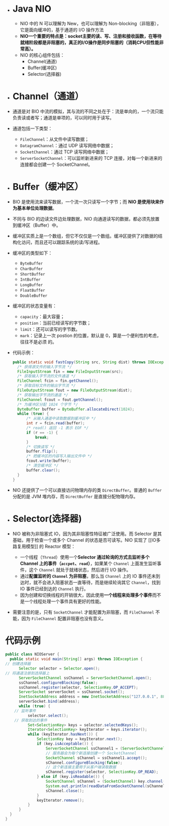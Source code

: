- # Java NIO
	- NIO 中的 N 可以理解为 New，也可以理解为 Non-blocking（非阻塞），它是面向缓冲的，基于通道的 I/O 操作方法
	- **NIO一个重要的特点是：socket主要的读、写、注册和接收函数，在等待就绪阶段都是非阻塞的，真正的I/O操作是同步阻塞的（消耗CPU但性能非常高）。**
	- NIO 的核心组件包括：
		- Channel(通道)
		- Buffer(缓冲区)
		- Selector(选择器)
- # Channel（通道）
- 通道是对 BIO 中流的模拟，其与流的不同之处在于：流是单向的，一个流只能负责读或者写；通道是单项的，可以同时用于读写。
- 通道包括一下类型：
	- `FileChannel`：从文件中读写数据；
	- `DatagramChannel`：通过 UDP 读写网络中数据；
	- `SocketChannel`：通过 TCP 读写网络中数据；
	- `ServerSocketChannel`：可以监听新进来的 TCP 连接，对每一个新进来的连接都会创建一个 SocketChannel。
- # Buffer（缓冲区）
- BIO 是使用流来读写数据，一个流一次只读写一个字节；而 **NIO 是使用块来作为基本单位处理数据**。
- 不同与 BIO 的边读文件边处理数据，NIO 向通道读写的数据，都必须先放置到缓冲区（Buffer）中。
- 缓冲区实质上是一个数组，但它不仅仅是一个数组。缓冲区提供了对数据的结构化访问，而且还可以跟踪系统的读/写进程。
- 缓冲区的类型如下：
	- `ByteBuffer`
	- `CharBuffer`
	- `ShortBuffer`
	- `IntBuffer`
	- `LongBuffer`
	- `FloatBuffer`
	- `DoubleBuffer`
- 缓冲区的状态变量有：
	- `capacity`：最大容量；
	- `position`：当前已经读写的字节数；
	- `limit`：还可以读写的字节数。
	- `mark`：记录上一次 postion 的位置，默认是 0，算是一个便利性的考虑，往往不是必须 的。
- 代码示例：
  
  ```java
  public static void fastCopy(String src, String dist) throws IOException {
    /* 获得源文件的输入字节流 */
    FileInputStream fin = new FileInputStream(src);
    /* 获取输入字节流的文件通道 */
    FileChannel fcin = fin.getChannel();
    /* 获取目标文件的输出字节流 */
    FileOutputStream fout = new FileOutputStream(dist);
    /* 获取输出字节流的通道 */
    FileChannel fcout = fout.getChannel();
    /* 为缓冲区分配 1024 个字节 */
    ByteBuffer buffer = ByteBuffer.allocateDirect(1024);
    while (true) {
        /* 从输入通道中读取数据到缓冲区中 */
        int r = fcin.read(buffer);
        /* read() 返回 -1 表示 EOF */
        if (r == -1) {
            break;
        }
        /* 切换读写 */
        buffer.flip();
        /* 把缓冲区的内容写入输出文件中 */
        fcout.write(buffer);
        /* 清空缓冲区 */
        buffer.clear();
    }
  }
  ```
- NIO 还提供了一个可以直接访问物理内存的类 `DirectBuffer`。普通的 `Buffer` 分配的是 JVM 堆内存，而 `DirectBuffer` 是直接分配物理内存。
- # Selector(选择器)
- NIO 被称为非阻塞式 IO，因为其非阻塞性特征被广泛使用。而 Selector 是其基础，用于检查一个或多个 Channel 的状态是否可读写。NIO 实现了 [[IO多路复用模型]] 的 Reactor 模型：
	- 一个线程（`Thread`）使用一个**Selector 通过轮询的方式去监听多个 Channel 上的事件（`accpet`、`read`）**，如果某个 `Channel` 上面发生监听事件，这个 `Channel` 就处于就绪状态，然后进行 I/O 操作。
	- 通过**配置监听的 `Channel` 为非阻塞**，那么当 `Channel` 上的 IO 事件还未到达时，就不会进入阻塞状态一直等待，而是继续轮询其它 `Channel`，找到 IO 事件已经到达的 `Channel` 执行。
	- 因为创建和切换线程的开销很大，因此使用**一个线程来处理多个事件**而不是一个线程处理一个事件具有更好的性能。
- 需要注意的是，只有 `SocketChannel` 才能配置为非阻塞，而 `FileChannel` 不能，因为 `FileChannel` 配置非阻塞也没有意义。
# 代码示例

```java
public class NIOServer {
  public static void main(String[] args) throws IOException {
// 创建选择器 
      Selector selector = Selector.open();
// 将通道注册到选择器上
      ServerSocketChannel ssChannel = ServerSocketChannel.open();
      ssChannel.configureBlocking(false);
      ssChannel.register(selector, SelectionKey.OP_ACCEPT);
      ServerSocket serverSocket = ssChannel.socket();
      InetSocketAddress address = new InetSocketAddress("127.0.0.1", 8888);
      serverSocket.bind(address);
      while (true) {
	// 监听事件
          selector.select();
	// 获取到达的事件
          Set<SelectionKey> keys = selector.selectedKeys();
          Iterator<SelectionKey> keyIterator = keys.iterator();
          while (keyIterator.hasNext()) {
              SelectionKey key = keyIterator.next();
              if (key.isAcceptable()) {
                  ServerSocketChannel ssChannel1 = (ServerSocketChannel) key.channel();
                  // 服务器会为每个新连接创建一个 SocketChannel
                  SocketChannel sChannel = ssChannel1.accept();
                  sChannel.configureBlocking(false);
                  // 这个新连接主要用于从客户端读取数据
                  sChannel.register(selector, SelectionKey.OP_READ);
              } else if (key.isReadable()) {
                  SocketChannel sChannel = (SocketChannel) key.channel();
                  System.out.println(readDataFromSocketChannel(sChannel));
                  sChannel.close();
              }
              keyIterator.remove();
          }
      }
  }
}
```